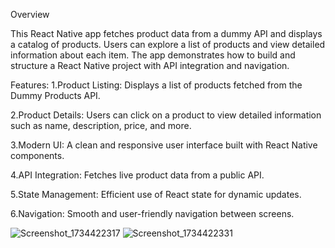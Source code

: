 Overview

This React Native app fetches product data from a dummy API and displays a catalog of products. Users can explore a list of products and view detailed information about each item. The app demonstrates how to build and structure a React Native project with API integration and navigation.


Features:
1.Product Listing: Displays a list of products fetched from the Dummy Products API.

2.Product Details: Users can click on a product to view detailed information such as name, description, price, and more.

3.Modern UI: A clean and responsive user interface built with React Native components.

4.API Integration: Fetches live product data from a public API.

5.State Management: Efficient use of React state for dynamic updates.

6.Navigation: Smooth and user-friendly navigation between screens.

![Screenshot_1734422317](https://github.com/user-attachments/assets/8d2f1a57-2e86-4adb-9464-1a81aa4b264c)
![Screenshot_1734422331](https://github.com/user-attachments/assets/b5c862a8-e2e2-4085-95c6-fa24e03e1ea5)

